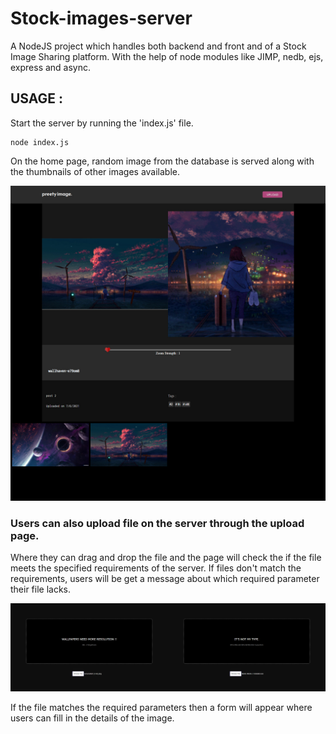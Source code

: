 # Stock-images-server

A NodeJS project which handles both backend and front and of a Stock Image Sharing platform. 
With the help of node modules like JIMP, nedb, ejs, express and async.

## USAGE :
Start the server by running the 'index.js' file.  
```
node index.js
```

On the home page, random image from the database is served along with the thumbnails of other images available.  

![Preview of the home page](Preview.jpg)


### Users can also upload file on the server through the upload page.  

Where they can drag and drop the file and the page will check the if the file meets the specified requirements of the server.
If files don't match the requirements, users will be get a message about which required parameter their file lacks.

![Upload warning preview](upload_preview.jpg)

If the file matches the required parameters then a form will appear where users can fill in the details of the image.

